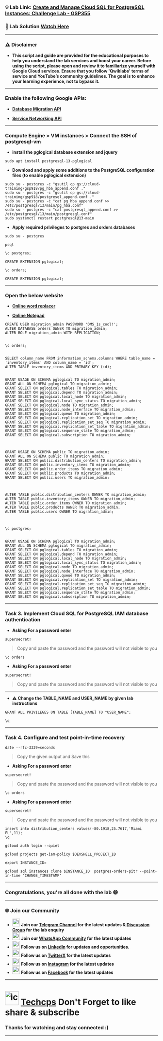 
### 💡 Lab Link: [Create and Manage Cloud SQL for PostgreSQL Instances: Challenge Lab - GSP355](https://www.cloudskillsboost.google/focuses/23465?parent=catalog)

### 🚀 Lab Solution [Watch Here](https://www.youtube.com/@techcps)

---

### ⚠️ Disclaimer
- **This script and guide are provided for  the educational purposes to help you understand the lab services and boost your career. Before using the script, please open and review it to familiarize yourself with Google Cloud services. Ensure that you follow 'Qwiklabs' terms of service and YouTube’s community guidelines. The goal is to enhance your learning experience, not to bypass it.**
 
---

### Enable the following Google APIs:

- **[Database Migration API](https://console.cloud.google.com/marketplace/product/google/datamigration.googleapis.com?q=search&referrer=search&project=)**

- **[Service Networking API](https://console.cloud.google.com/marketplace/product/google/servicenetworking.googleapis.com?q=search&referrer=search&project=)**
---

### Compute Engine > VM instances > Connect the SSH of postgresql-vm

- **install the pglogical database extension and jquery**
```
sudo apt install postgresql-13-pglogical
```

- **Download and apply some additions to the PostgreSQL configuration files (to enable pglogical extension)**
```
sudo su - postgres -c "gsutil cp gs://cloud-training/gsp918/pg_hba_append.conf ."
sudo su - postgres -c "gsutil cp gs://cloud-training/gsp918/postgresql_append.conf ."
sudo su - postgres -c "cat pg_hba_append.conf >> /etc/postgresql/13/main/pg_hba.conf"
sudo su - postgres -c "cat postgresql_append.conf >> /etc/postgresql/13/main/postgresql.conf"
sudo systemctl restart postgresql@13-main
```

- **Apply required privileges to postgres and orders databases**

```
sudo su - postgres
```

```
psql
```

```
\c postgres;
```

```
CREATE EXTENSION pglogical;
```

```
\c orders;
```

```
CREATE EXTENSION pglogical;
```
---

### Open the below website

- **[Online word replacer](https://www.unit-conversion.info/texttools/replace-text/)**

- **[Online Notepad](https://www.rapidtables.com/tools/notepad.html)**


```
CREATE USER migration_admin PASSWORD 'DMS_1s_cool!';
ALTER DATABASE orders OWNER TO migration_admin;
ALTER ROLE migration_admin WITH REPLICATION;


\c orders;


SELECT column_name FROM information_schema.columns WHERE table_name = 'inventory_items' AND column_name = 'id';
ALTER TABLE inventory_items ADD PRIMARY KEY (id);


GRANT USAGE ON SCHEMA pglogical TO migration_admin;
GRANT ALL ON SCHEMA pglogical TO migration_admin;
GRANT SELECT ON pglogical.tables TO migration_admin;
GRANT SELECT ON pglogical.depend TO migration_admin;
GRANT SELECT ON pglogical.local_node TO migration_admin;
GRANT SELECT ON pglogical.local_sync_status TO migration_admin;
GRANT SELECT ON pglogical.node TO migration_admin;
GRANT SELECT ON pglogical.node_interface TO migration_admin;
GRANT SELECT ON pglogical.queue TO migration_admin;
GRANT SELECT ON pglogical.replication_set TO migration_admin;
GRANT SELECT ON pglogical.replication_set_seq TO migration_admin;
GRANT SELECT ON pglogical.replication_set_table TO migration_admin;
GRANT SELECT ON pglogical.sequence_state TO migration_admin;
GRANT SELECT ON pglogical.subscription TO migration_admin;



GRANT USAGE ON SCHEMA public TO migration_admin;
GRANT ALL ON SCHEMA public TO migration_admin;
GRANT SELECT ON public.distribution_centers TO migration_admin;
GRANT SELECT ON public.inventory_items TO migration_admin;
GRANT SELECT ON public.order_items TO migration_admin;
GRANT SELECT ON public.products TO migration_admin;
GRANT SELECT ON public.users TO migration_admin;



ALTER TABLE public.distribution_centers OWNER TO migration_admin;
ALTER TABLE public.inventory_items OWNER TO migration_admin;
ALTER TABLE public.order_items OWNER TO migration_admin;
ALTER TABLE public.products OWNER TO migration_admin;
ALTER TABLE public.users OWNER TO migration_admin;



\c postgres;


GRANT USAGE ON SCHEMA pglogical TO migration_admin;
GRANT ALL ON SCHEMA pglogical TO migration_admin;
GRANT SELECT ON pglogical.tables TO migration_admin;
GRANT SELECT ON pglogical.depend TO migration_admin;
GRANT SELECT ON pglogical.local_node TO migration_admin;
GRANT SELECT ON pglogical.local_sync_status TO migration_admin;
GRANT SELECT ON pglogical.node TO migration_admin;
GRANT SELECT ON pglogical.node_interface TO migration_admin;
GRANT SELECT ON pglogical.queue TO migration_admin;
GRANT SELECT ON pglogical.replication_set TO migration_admin;
GRANT SELECT ON pglogical.replication_set_seq TO migration_admin;
GRANT SELECT ON pglogical.replication_set_table TO migration_admin;
GRANT SELECT ON pglogical.sequence_state TO migration_admin;
GRANT SELECT ON pglogical.subscription TO migration_admin;
```

---

### Task 3. Implement Cloud SQL for PostgreSQL IAM database authentication

- **Asking For a password enter**

```
supersecret!
```
> Copy and paste the password and the password will not visible to you

```
\c orders
```

- **Asking For a password enter**
```
supersecret!
```
> Copy and paste the password and the password will not visible to you

---

- ⚠️ **Change the TABLE_NAME and USER_NAME by given lab instructions**
```
GRANT ALL PRIVILEGES ON TABLE [TABLE_NAME] TO "USER_NAME";

\q
```

---

### Task 4. Configure and test point-in-time recovery

```
date --rfc-3339=seconds
```
> Copy the given output and Save this

- **Asking For a password enter**
```
supersecret!
```
> Copy and paste the password and the password will not visible to you


```
\c orders
```

- **Asking For a password enter**
```
supersecret!
```
> Copy and paste the password and the password will not visible to you

```
insert into distribution_centers values(-80.1918,25.7617,'Miami FL',11);
\q
```

```
gcloud auth login --quiet

gcloud projects get-iam-policy $DEVSHELL_PROJECT_ID
```


```
export INSTANCE_ID=
```

```
gcloud sql instances clone $INSTANCE_ID  postgres-orders-pitr --point-in-time 'CHANGE_TIMESTAMP'
```

---

### Congratulations, you're all done with the lab 😄

---

### 🌐 Join our Community

- <img src="https://github.com/user-attachments/assets/a4a4b767-151c-461d-bca1-da6d4c0cd68a" alt="icon" width="25" height="25"> **Join our [Telegram Channel](https://t.me/Techcps) for the latest updates & [Discussion Group](https://t.me/Techcpschat) for the lab enquiry**
- <img src="https://github.com/user-attachments/assets/aa10b8b2-5424-40bc-8911-7969f29f6dae" alt="icon" width="25" height="25"> **Join our [WhatsApp Community](https://whatsapp.com/channel/0029Va9nne147XeIFkXYv71A) for the latest updates**
- <img src="https://github.com/user-attachments/assets/b9da471b-2f46-4d39-bea9-acdb3b3a23b0" alt="icon" width="25" height="25"> **Follow us on [LinkedIn](https://www.linkedin.com/company/techcps/) for updates and opportunities.**
- <img src="https://github.com/user-attachments/assets/a045f610-775d-432a-b171-97a2d19718e2" alt="icon" width="25" height="25"> **Follow us on [TwitterX](https://twitter.com/Techcps_/) for the latest updates**
- <img src="https://github.com/user-attachments/assets/84e23456-7ed3-402a-a8a9-5d2fb5b44849" alt="icon" width="25" height="25"> **Follow us on [Instagram](https://instagram.com/techcps/) for the latest updates**
- <img src="https://github.com/user-attachments/assets/fc77ddc4-5b3b-42a9-a8da-e5561dce0c70" alt="icon" width="25" height="25"> **Follow us on [Facebook](https://facebook.com/techcps/) for the latest updates**

---

# <img src="https://github.com/user-attachments/assets/6ee41001-c795-467c-8d96-06b56c246b9c" alt="icon" width="45" height="45"> [Techcps](https://www.youtube.com/@techcps) Don't Forget to like share & subscribe

### Thanks for watching and stay connected :)
---
